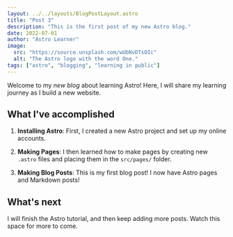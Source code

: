 ```yaml
---
layout: ../../layouts/BlogPostLayout.astro
title: "Post 3"
description: "This is the first post of my new Astro blog."
date: 2022-07-01
author: "Astro Learner"
image:
  src: "https://source.unsplash.com/wUbNvDTsOIc"
  alt: "The Astro logo with the word One."
tags: ["astro", "blogging", "learning in public"]
---
```


Welcome to my _new blog_ about learning Astro! Here, I will share my learning journey as I build a new website.

## What I've accomplished

1. **Installing Astro**: First, I created a new Astro project and set up my online accounts.

2. **Making Pages**: I then learned how to make pages by creating new `.astro` files and placing them in the `src/pages/` folder.

3. **Making Blog Posts**: This is my first blog post! I now have Astro pages and Markdown posts!

## What's next

I will finish the Astro tutorial, and then keep adding more posts. Watch this space for more to come.
